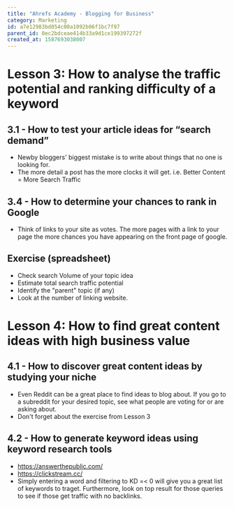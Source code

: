 ```yaml
---
title: "Ahrefs Academy - Blogging for Business"
category: Marketing
id: a7e12983bd054c00a1092b06f1bc7f97
parent_id: 0ec2bdceae414b33a9d1ce199397272f
created_at: 1587693038007
---
```



# Lesson 3: How to analyse the traffic potential and ranking difficulty of a keyword

## 3.1 - How to test your article ideas for “search demand”
* Newby bloggers' biggest mistake is to write about things that no one is looking for.
* The more detail a post has the more clocks it will get. i.e. Better Content = More Search Traffic


## 3.4 - How to determine your chances to rank in Google
* Think of links to your site as votes. The more pages with a link to your page the more chances you have appearing on the front page of google.

## Exercise (spreadsheet)
* Check search Volume of your topic idea
* Estimate total search traffic potential
* Identify the "parent" topic (if any)
* Look at the number of linking website.

# Lesson 4: How to find great content ideas with high business value

## 4.1 - How to discover great content ideas by studying your niche
* Even Reddit can be a great place to find ideas to blog about. If you go to a subreddit for your desired topic, see what people are voting for or are asking about.
* Don't forget about the exercise from Lesson 3

## 4.2 - How to generate keyword ideas using keyword research tools
* https://answerthepublic.com/
* https://clickstream.cc/
* Simply entering a word and filtering to KD =< 0 will give you a great list of keywords to traget. Furthermore, look on top result for those queries to see if those get traffic with no backlinks.
                